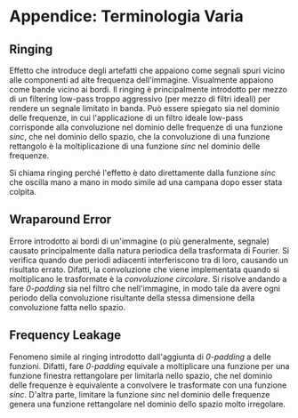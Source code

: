 # Appendice: Terminologia Varia

## Ringing
Effetto che introduce degli artefatti che appaiono come segnali spuri vicino
alle componenti ad alte frequenza dell'immagine. Visualmente appaiono come bande
vicino ai bordi. Il ringing è principalmente introdotto per mezzo di un
filtering low-pass troppo aggressivo (per mezzo di filtri ideali) per rendere un
segnale limitato in banda. Può essere spiegato sia nel dominio delle frequenze,
in cui l'applicazione di un filtro ideale low-pass corrisponde alla convoluzione
nel dominio delle frequenze di una funzione $sinc$, che nel dominio dello
spazio, che la convoluzione di una funzione rettangolo è la moltiplicazione di
una funzione $sinc$ nel dominio delle frequenze.

Si chiama ringing perché l'effetto è dato direttamente dalla funzione $sinc$ che
oscilla mano a mano in modo simile ad una campana dopo esser stata colpita. 

## Wraparound Error
Errore introdotto ai bordi di un'immagine (o più generalmente, segnale) causato
principalmente dalla natura periodica della trasformata di Fourier. Si verifica
quando due periodi adiacenti interferiscono tra di loro, causando un risultato
errato. Difatti, la convoluzione che viene implementata quando si moltiplicano
le trasformate è la *convoluzione circolare*. Si risolve andando a fare
*0-padding* sia nel filtro che nell'immagine, in modo tale da avere ogni periodo
della convoluzione risultante della stessa dimensione della convoluzione fatta
nello spazio.

## Frequency Leakage
Fenomeno simile al ringing introdotto dall'aggiunta di *0-padding* a delle
funzioni. Difatti, fare *0-padding* equivale a moltiplicare una funzione per una
funzione finestra rettangolare per limitarla nello spazio, che nel dominio delle
frequenze è equivalente a convolvere le trasformate con una funzione $sinc$.
D'altra parte, limitare la funzione $sinc$ nel dominio delle frequenze genera
una funzione rettangolare nel dominio dello spazio molto irregolare.
